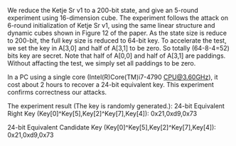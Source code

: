 We reduce the Ketje Sr v1 to a 200-bit state, and give an 5-round experiment using 16-dimension cube. The experiment follows the attack on 6-round initialization of Ketje Sr v1, using the same linear structure and dynamic cubes shown in Figure 12 of the paper. As the state size is reduce to 200-bit, the full key size is reduced to 64-bit key. To accelerate the test, we set the key in A[3,0] and half of A[3,1] to be zero. So totally (64-8-4=52) bits key are secret. Note that half of A[0,0] and half of A[3,1] are paddings. Without affacting the test, we simply set all paddings to be zero. 

In a PC using a single core (Intel(R)Core(TM)i7-4790 CPU@3.60GHz), it cost about 2 hours to recover a 24-bit equivalent key. This experiment confirms correctness our attacks.

The experiment result (The key is randomly generated.):
24-bit Equivalent Right Key (Key[0]^Key[5],Key[2]^Key[7],Key[4]): 0x21,0xd9,0x73

24-bit Equivalent Candidate Key (Key[0]^Key[5],Key[2]^Key[7],Key[4]): 0x21,0xd9,0x73


